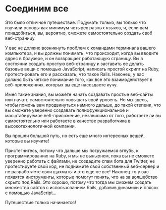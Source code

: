 # Соединим все

Это было отличное путешествие. Подумать только, вы только что изучили основы как минимум четырех разных языков, и, если вам понадобиться, вы, вероятно, сможете самостоятельно создать своб веб-страницу.

У вас не должно возникнуть проблем с командами терминала вашего компьютера, и вы должны понимать, что происходит, когда вы вводите адрес в браузере, и он возвращает работающую страницу. Вы в состоянии создать простую веб-страницу и заставить ее делать базовые вещи с помощью JavaScript, написать простой скрипт на Ruby, протестировать его и рассказать, что такое Rails. Наконец, у вас должно быть четкое понимание того, как все это взаимодействует в веб-приложениях, которых вы еще насоздаете кучу.

Имея такие знания, вы можете начать создавать простые веб-сайты или начать самостоятельно повышать свой уровень. Но мы здесь, чтобы помочь вам продвинуться намного дальше, до такой степени, что вы сможете уверенно создавать полнофункциональное и масштабируемое веб-приложение, независимо от того, работаете ли вы самостоятельно или работаете в качестве разработчика в высокотехнологичной компании.

Вы прошли большой путь, но есть еще много интересных вещей, которые вы изучите!

Пристегнитесь, потому что дальше мы погружаемся вглубь, к программированию на Ruby, и мы не вынырнем, пока вы не сможете уверенно работать с файлами, не создадите спам бота для Twitter, не протестируете свой код, не поднимите свой собственный веб-сервер и не разработаете свои щахматы и это еще не все! Наконец-то у вас появятся инструменты, которые помогут понять, что на за волшебство скрыто под Rails. Это хорошо, потому что тогда мы сможем создать множество сайтов с использованием Rails, добавив динамики и плясок с помощью JavaScript...

Путешествие только начинается!

